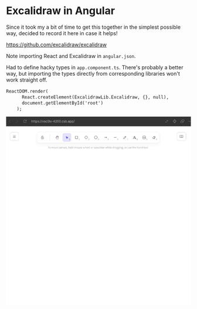 # Excalidraw in Angular

Since it took my a bit of time to get this together in the simplest possible way, decided to record it here in case it helps!

https://github.com/excalidraw/excalidraw

Note importing React and Excalidraw in `angular.json`.

Had to define hacky types in `app.component.ts`. There's probably a better way, but importing the types directly from corresponding libraries won't work straight off.


```
ReactDOM.render(
      React.createElement(ExcalidrawLib.Excalidraw, {}, null),
      document.getElementById('root')
    );
```

<img src="https://github.com/nenuadrian/excalidraw-angular/raw/main/screen.jpg" alt="Demo" />
